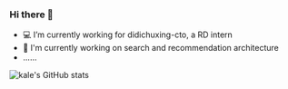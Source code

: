 ### Hi there 👋

<!--
**KaleW515/kalew515** is a ✨ _special_ ✨ repository because its `README.md` (this file) appears on your GitHub profile.

Here are some ideas to get you started:

- 🔭 I’m currently working on ...
- 🌱 I’m currently learning ...
- 👯 I’m looking to collaborate on ...
- 🤔 I’m looking for help with ...
- 💬 Ask me about ...
- 📫 How to reach me: ...
- 😄 Pronouns: ...
- ⚡ Fun fact: ...
- - 🏃 I’m going to meituan-daojia soon, a RD intern
  -->
- 💻 I’m currently working for didichuxing-cto, a RD intern
- 🔭 I'm currently working on search and recommendation architecture
- ......

![kale's GitHub stats](https://github-readme-stats.vercel.app/api?username=kalew515&show_icons=true&theme=radical)
